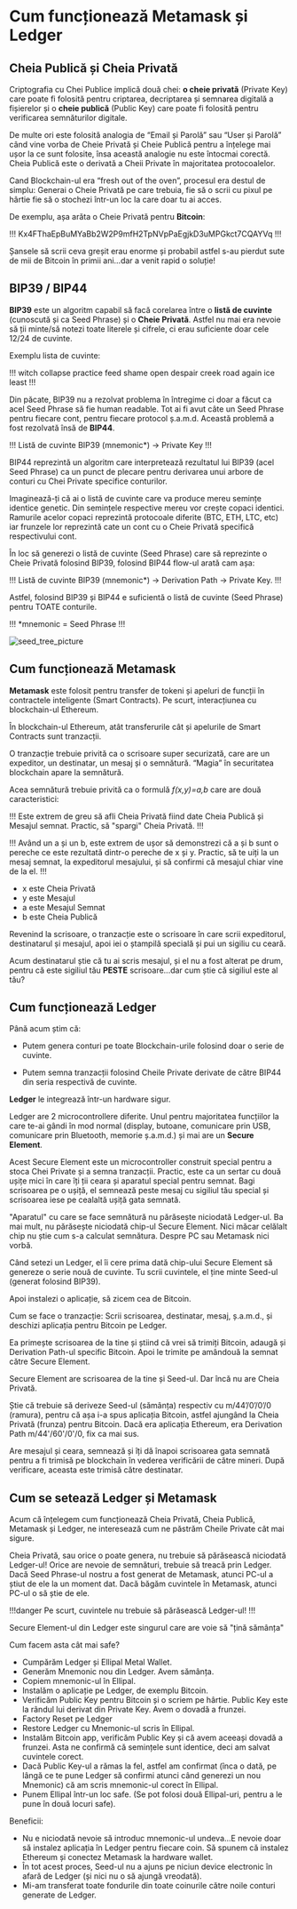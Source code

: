 # Cum funcționează Metamask și Ledger

## Cheia Publică și Cheia Privată

Criptografia cu Chei Publice implică două chei: **o cheie privată** (Private Key) care poate fi folosită pentru criptarea, decriptarea și semnarea digitală a fișierelor și o **cheie publică** (Public Key) care poate fi folosită pentru verificarea semnăturilor digitale.

De multe ori este folosită analogia de “Email și Parolă” sau “User și Parolă” când vine vorba de Cheie Privată și Cheie Publică pentru a înțelege mai ușor la ce sunt folosite, însa această analogie nu este întocmai corectă. Cheia Publică este o derivată a Cheii Private în majoritatea protocoalelor.

Cand Blockchain-ul era “fresh out of the oven”, procesul era destul de simplu: Generai o Cheie Privată pe care trebuia, fie să o scrii cu pixul pe hârtie fie să o stochezi într-un loc la care doar tu ai acces.

De exemplu, așa arăta o Cheie Privată pentru **Bitcoin**:

!!!
Kx4FThaEpBuMYaBb2W2P9mfH2TpNVpPaEgjkD3uMPGkct7CQAYVq
!!!

Șansele să scrii ceva greșit erau enorme și probabil astfel s-au pierdut sute de mii de Bitcoin în primii ani…dar a venit rapid o soluție!

## BIP39 / BIP44

**BIP39** este un algoritm capabil să facă corelarea între o **listă de cuvinte** (cunoscută și ca Seed Phrase) și o **Cheie Privată**. Astfel nu mai era nevoie să ții minte/să notezi toate literele și cifrele, ci erau suficiente doar cele 12/24 de cuvinte.

Exemplu lista de cuvinte:

!!!
witch collapse practice feed shame open despair creek road again ice least
!!!

Din păcate, BIP39 nu a rezolvat problema în întregime ci doar a făcut ca acel Seed Phrase să fie human readable. Tot ai fi avut câte un Seed Phrase pentru fiecare cont, pentru fiecare protocol ș.a.m.d. Această problemă a fost rezolvată însă de **BIP44**.

!!!
Listă de cuvinte BIP39 (mnemonic\*) -> Private Key
!!!

BIP44 reprezintă un algoritm care interpretează rezultatul lui BIP39 (acel Seed Phrase) ca un punct de plecare pentru derivarea unui arbore de conturi cu Chei Private specifice conturilor.

Imaginează-ți că ai o listă de cuvinte care va produce mereu semințe identice genetic. Din semințele respective mereu vor crește copaci identici. Ramurile acelor copaci reprezintă protocoale diferite (BTC, ETH, LTC, etc) iar frunzele lor reprezintă cate un cont cu o Cheie Privată specifică respectivului cont.

În loc să generezi o listă de cuvinte (Seed Phrase) care să reprezinte o Cheie Privată folosind BIP39, folosind BIP44 flow-ul arată cam așa:

!!!
Listă de cuvinte BIP39 (mnemonic\*) -> Derivation Path -> Private Key.
!!!

Astfel, folosind BIP39 și BIP44 e suficientă o listă de cuvinte (Seed Phrase) pentru TOATE conturile.

!!!
\*mnemonic = Seed Phrase
!!!

![seed_tree_picture](seed_tree.png)

## Cum funcționează Metamask

**Metamask** este folosit pentru transfer de tokeni și apeluri de funcții în contractele inteligente (Smart Contracts). Pe scurt, interacțiunea cu blockchain-ul Ethereum.

În blockchain-ul Ethereum, atât transferurile cât și apelurile de Smart Contracts sunt tranzacții.

O tranzacție trebuie privită ca o scrisoare super securizată, care are un expeditor, un destinatar, un mesaj și o semnătură. “Magia” în securitatea blockchain apare la semnătură.

Acea semnătură trebuie privită ca o formulă _f(x,y)=a,b_ care are două caracteristici:

!!!
Este extrem de greu să afli Cheia Privată fiind date Cheia Publică și Mesajul semnat. Practic, să "spargi" Cheia Privată.
!!!

!!!
Având un a și un b, este extrem de ușor să demonstrezi că a și b sunt o pereche ce este rezultată dintr-o pereche de x și y. Practic, să te uiți la un mesaj semnat, la expeditorul mesajului, și să confirmi că mesajul chiar vine de la el.
!!!

- x este Cheia Privată
- y este Mesajul
- a este Mesajul Semnat
- b este Cheia Publică

Revenind la scrisoare, o tranzacție este o scrisoare în care scrii expeditorul, destinatarul și mesajul, apoi iei o ștampilă specială și pui un sigiliu cu ceară.

Acum destinatarul știe că tu ai scris mesajul, și el nu a fost alterat pe drum, pentru că este sigiliul tău **PESTE** scrisoare...dar cum știe că sigiliul este al tău?

## Cum funcționează Ledger

Până acum știm că:

- Putem genera conturi pe toate Blockchain-urile folosind doar o serie de cuvinte.

- Putem semna tranzacții folosind Cheile Private derivate de către BIP44 din seria respectivă de cuvinte.

**Ledger** le integrează într-un hardware sigur.

Ledger are 2 microcontrollere diferite. Unul pentru majoritatea funcțiilor la care te-ai gândi în mod normal (display, butoane, comunicare prin USB, comunicare prin Bluetooth, memorie ș.a.m.d.) și mai are un **Secure Element**.

Acest Secure Element este un microcontroller construit special pentru a stoca Chei Private și a semna tranzacții. Practic, este ca un sertar cu două ușițe mici în care îți ții ceara și aparatul special pentru semnat. Bagi scrisoarea pe o ușiță, el semnează peste mesaj cu sigiliul tău special și scrisoarea iese pe cealaltă ușiță gata semnată.

"Aparatul" cu care se face semnătură nu părăsește niciodată Ledger-ul. Ba mai mult, nu părăsește niciodată chip-ul Secure Element. Nici măcar celălalt chip nu știe cum s-a calculat semnătura. Despre PC sau Metamask nici vorbă.

Când setezi un Ledger, el îi cere prima dată chip-ului Secure Element să genereze o serie nouă de cuvinte. Tu scrii cuvintele, el ține minte Seed-ul (generat folosind BIP39).

Apoi instalezi o aplicație, să zicem cea de Bitcoin.

Cum se face o tranzacție: Scrii scrisoarea, destinatar, mesaj, ș.a.m.d., și deschizi aplicația pentru Bitcoin pe Ledger.

Ea primește scrisoarea de la tine și știind că vrei
să trimiți Bitcoin, adaugă și Derivation Path-ul
specific Bitcoin. Apoi le trimite pe amândouă la
semnat către Secure Element.

Secure Element are scrisoarea de la tine și Seed-ul. Dar încă nu are Cheia Privată.

Știe că trebuie să deriveze Seed-ul (sămânța) respectiv cu
m/44’/0’/0’/0 (ramura), pentru că așa i-a spus aplicația Bitcoin,
astfel ajungând la Cheia Privată (frunza) pentru Bitcoin. Dacă era aplicația Ethereum, era Derivation Path m/44'/60'/0'/0, fix ca mai sus.

Are mesajul și ceara, semnează și îți dă înapoi scrisoarea gata
semnată pentru a fi trimisă pe blockchain în vederea verificării de către mineri. După verificare, aceasta este trimisă către destinatar.

## Cum se setează Ledger și Metamask

Acum că înțelegem cum funcționează Cheia
Privată, Cheia Publică, Metamask și Ledger, ne
interesează cum ne păstrăm Cheile Private cât
mai sigure.

Cheia Privată, sau orice o poate genera, nu
trebuie să părăsească niciodată Ledger-ul!
Orice are nevoie de semnături, trebuie să treacă prin Ledger. Dacă Seed Phrase-ul nostru a fost generat de Metamask, atunci PC-ul a știut de ele la un moment dat. Dacă băgăm cuvintele în Metamask, atunci
PC-ul o să știe de ele.

!!!danger
Pe scurt, cuvintele nu trebuie să părăsească Ledger-ul!
!!!

Secure Element-ul din Ledger este singurul care are voie să "țină
sămânța"

Cum facem asta cât mai safe?

- Cumpărăm Ledger și Ellipal Metal Wallet.
- Generăm Mnemonic nou din Ledger. Avem sămânța.
- Copiem mnemonic-ul în Ellipal.
- Instalăm o aplicație pe Ledger, de exemplu Bitcoin.
- Verificăm Public Key pentru Bitcoin și o scriem pe hârtie. Public Key
  este la rândul lui derivat din Private Key. Avem o dovadă a frunzei.
- Factory Reset pe Ledger
- Restore Ledger cu Mnemonic-ul scris în Ellipal.
- Instalăm Bitcoin app, verificăm Public Key și că avem aceeași
  dovadă a frunzei. Asta ne confirmă că semințele sunt identice, deci am salvat cuvintele corect.
- Dacă Public Key-ul a rămas la fel, astfel am confirmat (înca o dată, pe lângă ce te pune Ledger să confirmi atunci când generezi un nou Mnemonic) că am scris mnemonic-ul corect în Ellipal.
- Punem Ellipal într-un loc safe. (Se pot folosi două Ellipal-uri, pentru a le pune în două locuri safe).

Beneficii:

- Nu e niciodată nevoie să introduc mnemonic-ul undeva…E nevoie
  doar să instalez aplicația în Ledger pentru fiecare coin. Să spunem că instalez Ethereum și conectez Metamask la hardware wallet.
- În tot acest proces, Seed-ul nu a ajuns pe niciun device electronic în afară de Ledger (și nici nu o să ajungă vreodată).
- Mi-am transferat toate fondurile din toate coinurile către noile conturi generate de Ledger.
